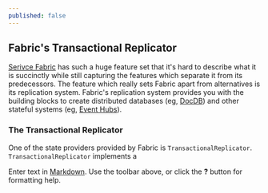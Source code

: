 ```yaml
---
published: false
---
```


## Fabric's Transactional Replicator

[Serivce Fabric](http://azure.microsoft.com/en-us/campaigns/service-fabric/) has such a huge feature set that it's hard to describe what it is succinctly while still capturing the features which separate it from its predecessors. The feature which really sets Fabric apart from alternatives is its replication system. Fabric's replication system provides you with the building blocks to create distributed databases (eg, [DocDB](http://azure.microsoft.com/en-us/services/documentdb/)) and other stateful systems (eg, [Event Hubs](http://azure.microsoft.com/en-us/services/event-hubs/)).

### The Transactional Replicator
One of the state providers provided by Fabric is `TransactionalReplicator`. `TransactionalReplicator` implements a 

Enter text in [Markdown](http://daringfireball.net/projects/markdown/). Use the toolbar above, or click the **?** button for formatting help.
